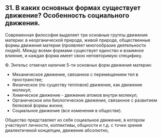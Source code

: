 ﻿## 31. В каких основных формах существует движение? Особенность социального движения.

Современная философия выделяет три основные группы движения материи:
в неорганической природе, живой природе, общественные формы движения материи
(проявляет многообразие деятельности людей). Между всеми формами существует
единство и взаимное влияние, и каждая форма имеет свою неповторимую специфику.

Ф. Энгельс отмечал наличие 5-ти основных форм движения материи:

- Механическое движение, связанное с перемещением тел в пространстве;
- Физическое (по существу тепловое) движение, как движение молекул;
- Химическое движение - движение атомов внутри молекул;
- Органическое или биологическое движение, связанное с развитием
  белковой формы жизни;
- Социальное движение (все изменения в обществе).

Общество представляет из себя социальное движение, в котором участвуют
личности, коллективы, общности и т.д. с точки зрения диалектичекой
концепции, движение абсолютно,
